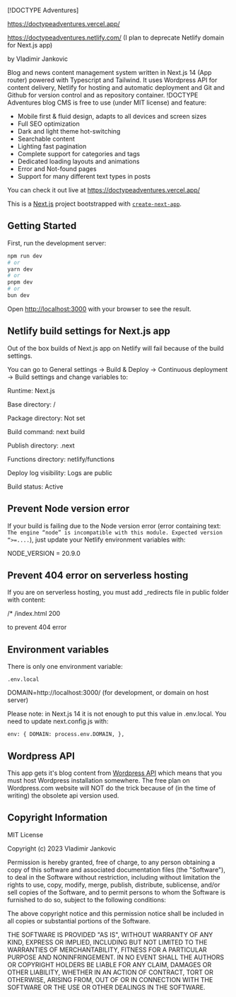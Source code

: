 [!DOCTYPE Adventures]

https://doctypeadventures.vercel.app/

https://doctypeadventures.netlify.com/ (I plan to deprecate Netlify domain for Next.js app)

by Vladimir Jankovic

Blog and news content management system written in Next.js 14 (App router) powered with Typescript and Tailwind. It uses Wordpress API for content delivery, Netlify for hosting and automatic deployment and Git and Github for version control and as repository container. !DOCTYPE Adventures blog CMS is free to use (under MIT license) and feature:

- Mobile first & fluid design, adapts to all devices and screen sizes
- Full SEO optimization
- Dark and light theme hot-switching
- Searchable content
- Lighting fast pagination
- Complete support for categories and tags
- Dedicated loading layouts and animations
- Error and Not-found pages
- Support for many different text types in posts

You can check it out live at https://doctypeadventures.vercel.app/

This is a [Next.js](https://nextjs.org/) project bootstrapped with [`create-next-app`](https://github.com/vercel/next.js/tree/canary/packages/create-next-app).

## Getting Started

First, run the development server:

```bash
npm run dev
# or
yarn dev
# or
pnpm dev
# or
bun dev
```

Open [http://localhost:3000](http://localhost:3000) with your browser to see the result.

## Netlify build settings for Next.js app

Out of the box builds of Next.js app on Netlify will fail because of the build settings.

You can go to General settings -> Build & Deploy -> Continuous deployment -> Build settings and change variables to:

Runtime: Next.js

Base directory: /

Package directory: Not set

Build command: next build

Publish directory: .next

Functions directory: netlify/functions

Deploy log visibility: Logs are public

Build status: Active

## Prevent Node version error

If your build is failing due to the Node version error (error containing text: `The engine “node” is incompatible with this module. Expected version “>=....`), just update your Netlify environment variables with:

NODE_VERSION = 20.9.0

## Prevent 404 error on serverless hosting

If you are on serverless hosting, you must add \_redirects file in public folder with content:

/\* /index.html 200

to prevent 404 error

## Environment variables

There is only one environment variable:

`.env.local`

DOMAIN=http://localhost:3000/ (for development, or domain on host server)

Please note: in Next.js 14 it is not enough to put this value in .env.local. You need to update next.config.js with:

`env: {
    DOMAIN: process.env.DOMAIN,
},`

## Wordpress API

This app gets it's blog content from [Wordpress API](https://developer.wordpress.org/rest-api/) which means that you must host Wordpress installation somewhere. The free plan on Wordpress.com website will NOT do the trick because of (in the time of writing) the obsolete api version used.

## Copyright Information

MIT License

Copyright (c) 2023 Vladimir Jankovic

Permission is hereby granted, free of charge, to any person obtaining a copy
of this software and associated documentation files (the "Software"), to deal
in the Software without restriction, including without limitation the rights
to use, copy, modify, merge, publish, distribute, sublicense, and/or sell
copies of the Software, and to permit persons to whom the Software is
furnished to do so, subject to the following conditions:

The above copyright notice and this permission notice shall be included in all
copies or substantial portions of the Software.

THE SOFTWARE IS PROVIDED "AS IS", WITHOUT WARRANTY OF ANY KIND, EXPRESS OR
IMPLIED, INCLUDING BUT NOT LIMITED TO THE WARRANTIES OF MERCHANTABILITY,
FITNESS FOR A PARTICULAR PURPOSE AND NONINFRINGEMENT. IN NO EVENT SHALL THE
AUTHORS OR COPYRIGHT HOLDERS BE LIABLE FOR ANY CLAIM, DAMAGES OR OTHER
LIABILITY, WHETHER IN AN ACTION OF CONTRACT, TORT OR OTHERWISE, ARISING FROM,
OUT OF OR IN CONNECTION WITH THE SOFTWARE OR THE USE OR OTHER DEALINGS IN THE
SOFTWARE.
